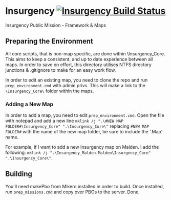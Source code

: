 <h1>Insurgency <a href="https://travis-ci.org/TheWreckingCrewUK/Insurgency"><img src="https://travis-ci.org/TheWreckingCrewUK/Insurgency.svg?branch=master" alt="Insurgency Build Status"></a></h1>
Insurgency Public Mission - Framework & Maps

## Preparing the Environment
All core scripts, that is non-map specific, are done within \Insurgency_Core\. This aims to keep a consistent, and up to date experience between all maps. In order to save on effort, this directory utilises NTFS directory junctions & .gitignore to make for an easy work flow.

In order to edit an existing map, you need to clone the repo and run `prep_environment.cmd` with admin privs. This will make a link to the `\Insurgency_Core\` folder within the maps.

### Adding a New Map
In order to add a map, you need to edit `prep_environment.cmd`. Open the file with notepad and add a new line `mklink /j ".\#NEW MAP FOLDER#\Insurgency_Core" ".\Insurgency_Core\"` replacing `#NEW MAP FOLDER#` with the name of the new map folder, be sure to include the '.Map' name. 

For example, if I want to add a new Insurgency map on Malden. I add the following: `mklink /j ".\Insurgency_Malden.Malden\Insurgency_Core" ".\Insurgency_Core\"`. 

## Building
You'll need makePbo from Mikero installed in order to build. Once installed, run `prep_missions.cmd` and copy over PBOs to the server. Done.